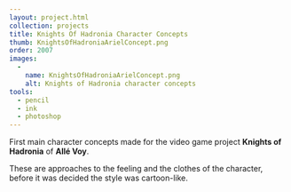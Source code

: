 ```yaml
---
layout: project.html
collection: projects
title: Knights Of Hadronia Character Concepts
thumb: KnightsOfHadroniaArielConcept.png
order: 2007
images:
  -
    name: KnightsOfHadroniaArielConcept.png
    alt: Knights of Hadronia character concepts
tools:
  - pencil
  - ink
  - photoshop
---
```


First main character concepts made for the video game project **Knights of Hadronia** of **Allé Voy**.

These are approaches to the feeling and the clothes of the character, before it was decided the style was cartoon-like.
